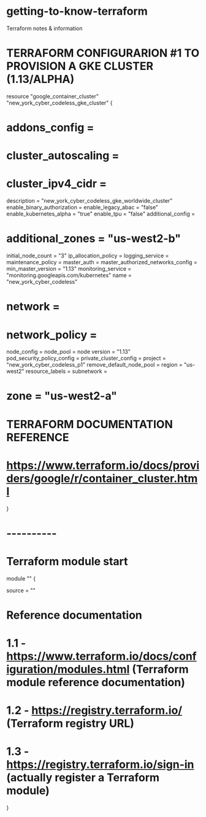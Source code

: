 # getting-to-know-terraform
Terraform notes &amp; information 

# TERRAFORM CONFIGURARION #1 TO PROVISION A GKE CLUSTER (1.13/ALPHA)

resource "google_container_cluster" "new_york_cyber_codeless_gke_cluster" {
 
  # addons_config =
  # cluster_autoscaling =
  # cluster_ipv4_cidr =
  description = "new_york_cyber_codeless_gke_worldwide_cluster"
  enable_binary_authorization =
  enable_legacy_abac = "false"
  enable_kubernetes_alpha = "true"
  enable_tpu = "false"
  additional_config =
  # additional_zones = "us-west2-b"
  initial_node_count = "3"
  ip_allocation_policy =
  logging_service =
  maintenance_policy =
  master_auth =
  master_authorized_networks_config =
  min_master_version = "1.13"
  monitoring_service = "monitoring.googleapis.com/kubernetes"
  name = "new_york_cyber_codeless"
  # network =
  # network_policy =
  node_config =
  node_pool =
  node version = "1.13"
  pod_security_policy_config =
  private_cluster_config =
  project = "new_york_cyber_codeless_p1"
  remove_default_node_pool =
  region = "us-west2"
  resource_labels = 
  subnetwork =
  # zone = "us-west2-a"
  
  # TERRAFORM DOCUMENTATION REFERENCE 
  # https://www.terraform.io/docs/providers/google/r/container_cluster.html
  

}

# ----------

# Terraform module start

module "" {

source = ""

# Reference documentation 
# 1.1 - https://www.terraform.io/docs/configuration/modules.html (Terraform module reference documentation)
# 1.2 - https://registry.terraform.io/ (Terraform registry URL)
# 1.3 - https://registry.terraform.io/sign-in (actually register a Terraform module)

}
